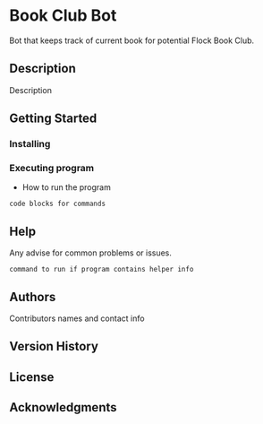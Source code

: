 # Book Club Bot

Bot that keeps track of current book for potential Flock Book Club.

## Description

Description

## Getting Started

### Installing

### Executing program

* How to run the program

```
code blocks for commands
```

## Help

Any advise for common problems or issues.
```
command to run if program contains helper info
```

## Authors

Contributors names and contact info


## Version History

## License

## Acknowledgments
